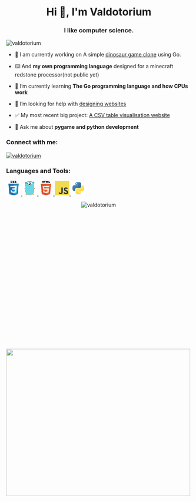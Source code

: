 <h1 align="center">Hi 👋, I'm Valdotorium</h1>
<h3 align="center">I like computer science.</h3>

<p align="left"> <img src="https://komarev.com/ghpvc/?username=valdotorium&label=Profile%20views&color=0e75b6&style=flat" alt="valdotorium" /> </p>

- 🔭 I am currently working on A simple [dinosaur game clone](https://github.com/Valdotorium/Go-Bird-) using Go.

- ⌨️ And **my own programming language** designed for a minecraft redstone processor(not public yet)

- 🌱 I’m currently learning **The Go programming language and how CPUs work**

- 🤝 I’m looking for help with [designing websites](https://github.com/Valdotorium/Website)

- ✅ My most recent big project: [A CSV table visualisation website](https://valdotorium.github.io/GFS/)

- 💬 Ask me about **pygame and python development**

<h3 align="left">Connect with me:</h3>
<p align="left">
<a href="https://www.leetcode.com/valdotorium" target="blank"><img align="center" src="https://raw.githubusercontent.com/rahuldkjain/github-profile-readme-generator/master/src/images/icons/Social/leet-code.svg" alt="valdotorium" height="30" width="40" /></a>
</p>

<h3 align="left">Languages and Tools:</h3>
<p align="left"> <a href="https://www.w3schools.com/css/" target="_blank" rel="noreferrer"> <img src="https://raw.githubusercontent.com/devicons/devicon/master/icons/css3/css3-original-wordmark.svg" alt="css3" width="40" height="40"/> </a> <a href="https://golang.org" target="_blank" rel="noreferrer"> <img src="https://raw.githubusercontent.com/devicons/devicon/master/icons/go/go-original.svg" alt="go" width="40" height="40"/> </a> <a href="https://www.w3.org/html/" target="_blank" rel="noreferrer"> <img src="https://raw.githubusercontent.com/devicons/devicon/master/icons/html5/html5-original-wordmark.svg" alt="html5" width="40" height="40"/> </a> <a href="https://developer.mozilla.org/en-US/docs/Web/JavaScript" target="_blank" rel="noreferrer"> <img src="https://raw.githubusercontent.com/devicons/devicon/master/icons/javascript/javascript-original.svg" alt="javascript" width="40" height="40"/> </a> <a href="https://www.python.org" target="_blank" rel="noreferrer"> <img src="https://raw.githubusercontent.com/devicons/devicon/master/icons/python/python-original.svg" alt="python" width="40" height="40"/> </a> </p>

<p><img width="300" height ="400" align="right" src="https://github-readme-stats.vercel.app/api/top-langs?username=valdotorium&show_icons=true&locale=en&layout=donut" alt="valdotorium" /><img width="500" height ="400" align="left" src="https://wakatime.com/share/@018f06ff-39df-4391-9ba5-5fb7abc2a8cd/9648a897-8c19-4f9b-9475-d6f4f9edf86d.svg"></p>



